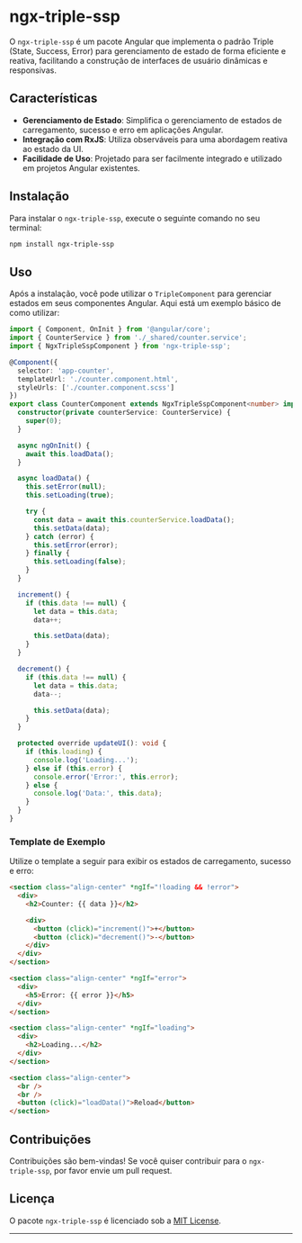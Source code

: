 # ngx-triple-ssp

O `ngx-triple-ssp` é um pacote Angular que implementa o padrão Triple (State, Success, Error) para gerenciamento de estado de forma eficiente e reativa, facilitando a construção de interfaces de usuário dinâmicas e responsivas.

## Características

- **Gerenciamento de Estado**: Simplifica o gerenciamento de estados de carregamento, sucesso e erro em aplicações Angular.
- **Integração com RxJS**: Utiliza observáveis para uma abordagem reativa ao estado da UI.
- **Facilidade de Uso**: Projetado para ser facilmente integrado e utilizado em projetos Angular existentes.

## Instalação

Para instalar o `ngx-triple-ssp`, execute o seguinte comando no seu terminal:

```bash
npm install ngx-triple-ssp
```

## Uso

Após a instalação, você pode utilizar o `TripleComponent` para gerenciar estados em seus componentes Angular. Aqui está um exemplo básico de como utilizar:

```typescript
import { Component, OnInit } from '@angular/core';
import { CounterService } from './_shared/counter.service';
import { NgxTripleSspComponent } from 'ngx-triple-ssp';

@Component({
  selector: 'app-counter',
  templateUrl: './counter.component.html',
  styleUrls: ['./counter.component.scss']
})
export class CounterComponent extends NgxTripleSspComponent<number> implements OnInit {
  constructor(private counterService: CounterService) {
    super(0);
  }

  async ngOnInit() {
    await this.loadData();
  }

  async loadData() {
    this.setError(null);
    this.setLoading(true);

    try {
      const data = await this.counterService.loadData();
      this.setData(data);
    } catch (error) {
      this.setError(error);
    } finally {
      this.setLoading(false);
    }
  }

  increment() {
    if (this.data !== null) {
      let data = this.data;
      data++;

      this.setData(data);
    }
  }

  decrement() {
    if (this.data !== null) {
      let data = this.data;
      data--;

      this.setData(data);
    }
  }

  protected override updateUI(): void {
    if (this.loading) {
      console.log('Loading...');
    } else if (this.error) {
      console.error('Error:', this.error);
    } else {
      console.log('Data:', this.data);
    }
  }
}

```

### Template de Exemplo

Utilize o template a seguir para exibir os estados de carregamento, sucesso e erro:

```html
<section class="align-center" *ngIf="!loading && !error">
  <div>
    <h2>Counter: {{ data }}</h2>

    <div>
      <button (click)="increment()">+</button>
      <button (click)="decrement()">-</button>
    </div>
  </div>
</section>

<section class="align-center" *ngIf="error">
  <div>
    <h5>Error: {{ error }}</h5>
  </div>
</section>

<section class="align-center" *ngIf="loading">
  <div>
    <h2>Loading...</h2>
  </div>
</section>

<section class="align-center">
  <br />
  <br />
  <button (click)="loadData()">Reload</button>
</section>
```

## Contribuições

Contribuições são bem-vindas! Se você quiser contribuir para o `ngx-triple-ssp`, por favor envie um pull request.

## Licença

O pacote `ngx-triple-ssp` é licenciado sob a [MIT License](https://opensource.org/licenses/MIT).

---

